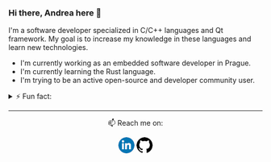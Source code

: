 ### Hi there, Andrea here 👋

I'm a software developer specialized in C/C++ languages and Qt framework. My goal is to increase my knowledge in these languages and learn new technologies.

- I'm currently working as an embedded software developer in Prague.
- I'm currently learning the Rust language.
- I'm trying to be an active open-source and developer community user.

<details>
  <summary>⚡ Fun fact:</summary>

- I'm a passionate PC videogamer.
- In my free time, I play tennis, watch films and explore the world.

![My github stats](https://github-readme-stats.vercel.app/api?username=andrearicchi&show_icons=true)
</details>

<hr>
<p align="center">
📫 Reach me on:
  <p align="center">
    <a href="https://www.linkedin.com/in/andrea-ricchi/" alt="LinkedIn"><img src="https://github.com/AndreaRicchi/AndreaRicchi/blob/master/icons/linkedin-32.jpg?raw=true"></a>
    <a href="https://github.com/AndreaRicchi" alt="GitHub"><img src="https://github.com/AndreaRicchi/AndreaRicchi/blob/master/icons/github-32.jpg?raw=true"></a>
  </p>
</p>

<!--
**AndreaRicchi/AndreaRicchi** is a ✨ _special_ ✨ repository because its `README.md` (this file) appears on your GitHub profile.

Here are some ideas to get you started:

- 🔭 I’m currently working on ...
- 🌱 I’m currently learning ...
- 👯 I’m looking to collaborate on ...
- 🤔 I’m looking for help with ...
- 💬 Ask me about ...
- 📫 How to reach me: ...
- 😄 Pronouns: ...
- ⚡ Fun fact: ...
-->

